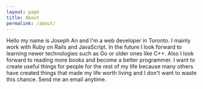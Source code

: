 ```yaml
---
layout: page
title: About
permalink: /about/
---
```


Hello my name is Joseph An and I'm a web developer in Toronto. I mainly work with Ruby on Rails and JavaScript. In the future I look forward to learning newer technologies such as Go or older ones like C++. Also I look forward to reading more books and become a better programmer. I want to create useful things for people for the rest of my life because many others have created things that made my life worth living and I don't want to waste this chance. Send me an email anytime.